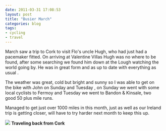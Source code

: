 ```yaml
---
date: 2011-03-31 17:08:53
layout: post
title: "Busier March"
categories: blog 
tags:
- cycling
- travel
---
```


March saw a trip to Cork to visit Flo's uncle Hugh, who had just had a pacemaker fitted. On arriving at Valentine Villas Hugh was no where to be found, after some searching we found him down at the Lough watching the world going by. He was in great form and as up to date with everything as usual .

The weather was great, cold but bright and sunny so I was able to get on the bike with John on Sunday and Tuesday , on Sunday we went with some local cyclists to Fermoy and Tuesday we went to Bandon & Kinsale, two good 50 plus mile runs.

Managed to get just over 1000 miles in this month, just as well as our Ireland trip is getting closer, will have to try harder next month to keep this up.

![](/images/2011/img_0568.jpg)
**Traveling back from Cork**
